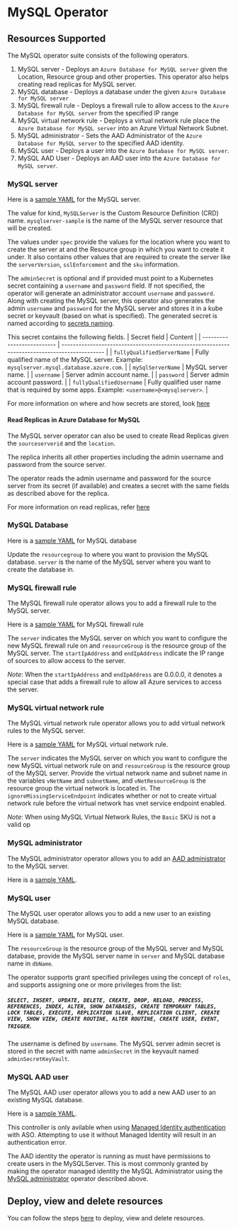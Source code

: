 # MySQL Operator

## Resources Supported

The MySQL operator suite consists of the following operators.

1. MySQL server - Deploys an `Azure Database for MySQL server` given the Location, Resource group and other properties. This operator also helps creating read replicas for MySQL server.
2. MySQL database - Deploys a database under the given `Azure Database for MySQL server`
3. MySQL firewall rule - Deploys a firewall rule to allow access to the `Azure Database for MySQL server` from the specified IP range
4. MySQL virtual network rule - Deploys a virtual network rule place the `Azure Database for MySQL server` into an Azure Virtual Network Subnet.
4. MySQL administrator - Sets the AAD Administrator of the `Azure Database for MySQL server` to the specified AAD identity.
5. MySQL user - Deploys a user into the `Azure Database for MySQL server`.
6. MySQL AAD User - Deploys an AAD user into the `Azure Database for MySQL server`.

### MySQL server

Here is a [sample YAML](/config/samples/azure_v1alpha1_mysqlserver.yaml) for the MySQL server.

The value for kind, `MySQLServer` is the Custom Resource Definition (CRD) name.
`mysqlserver-sample` is the name of the MySQL server resource that will be created.

The values under `spec` provide the values for the location where you want to create the server at and the Resource group in which you want to create it under. It also contains other values that are required to create the server like the `serverVersion`, `sslEnforcement` and the `sku` information.

The `adminSecret` is optional and if provided must point to a Kubernetes secret containing a `username` and `password` field. If not specified, the operator will generate an administrator account `username` and `password`.
Along with creating the MySQL server, this operator also generates the admin `username` and `password` for the MySQL server and stores it in a kube secret or keyvault (based on what is specified). The generated secret is named according to [secrets naming](/docs/secrets.md).

This secret contains the following fields.
| Secret field               | Content                                                                                       |
| -------------------------- | --------------------------------------------------------------------------------------------- |
| `fullyQualifiedServerName` | Fully qualified name of the MySQL server. Example: `mysqlserver.mysql.database.azure.com`.    |
| `mySqlServerName`          | MySQL server name.                                                                            |
| `username`                 | Server admin account name.                                                                    |
| `password`                 | Server admin account password.                                                                |
| `fullyQualifiedUsername`   | Fully qualified user name that is required by some apps. Example: `<username>@<mysqlserver>`. |

For more information on where and how secrets are stored, look [here](/docs/secrets.md)

#### Read Replicas in Azure Database for MySQL

The MySQL server operator can also be used to create Read Replicas given the `sourceserverid` and the `location`.

The replica inherits all other properties including the admin username and password from the source server.

The operator reads the admin username and password for the source server from its secret (if available) and creates a secret with the same fields as described above for the replica.

For more information on read replicas, refer [here](https://docs.microsoft.com/en-us/azure/mysql/concepts-read-replicas)

### MySQL Database

Here is a [sample YAML](/config/samples/azure_v1alpha1_mysqldatabase.yaml) for MySQL database

Update the `resourcegroup` to where you want to provision the MySQL database. `server` is the name of the MySQL server where you want to create the database in.

### MySQL firewall rule

The MySQL firewall rule operator allows you to add a firewall rule to the MySQL server.

Here is a [sample YAML](/config/samples/azure_v1alpha1_mysqlfirewallrule.yaml) for MySQL firewall rule

The `server` indicates the MySQL server on which you want to configure the new MySQL firewall rule on and `resourceGroup` is the resource group of the MySQL server. The `startIpAddress` and `endIpAddress` indicate the IP range of sources to allow access to the server.

*Note*: When the `startIpAddress` and `endIpAddress` are 0.0.0.0, it denotes a special case that adds a firewall rule to allow all Azure services to access the server.

### MySQL virtual network rule

The MySQL virtual network rule operator allows you to add virtual network rules to the MySQL server.

Here is a [sample YAML](/config/samples/azure_v1alpha1_mysqlvnetrule.yaml) for MySQL virtual network rule. 

The `server` indicates the MySQL server on which you want to configure the new MySQL virtual network rule on and `resourceGroup` is the resource group of the MySQL server. Provide the virtual network name and subnet name in the variables `vNetName` and `subnetName`, and `vNetResourceGroup` is the resource group the virtual network is located in. The `ignoreMissingServiceEndpoint` indicates whether or not to create virtual network rule before the virtual network has vnet service endpoint enabled.

*Note*: When using MySQL Virtual Network Rules, the `Basic` SKU is not a valid op

### MySQL administrator

The MySQL administrator operator allows you to add an [AAD administrator](https://docs.microsoft.com/azure/mysql/concepts-azure-ad-authentication) to the MySQL server.

Here is a [sample YAML](/config/samples/azure_v1alpha1_mysqlserveradministrator.yaml).

### MySQL user

The MySQL user operator allows you to add a new user to an existing MySQL database. 

Here is a [sample YAML](/config/samples/azure_v1alpha1_mysqluser.yaml) for MySQL user. 

The `resourceGroup` is the resource group of the MySQL server and MySQL database, provide the MySQL server name in `server` and MySQL database name in `dbName`. 

The operator supports grant specified privileges using the concept of `roles`, and supports assigning one or more privileges from the list:

##### `SELECT, INSERT, UPDATE, DELETE, CREATE, DROP, RELOAD, PROCESS, REFERENCES, INDEX, ALTER, SHOW DATABASES, CREATE TEMPORARY TABLES, LOCK TABLES, EXECUTE, REPLICATION SLAVE, REPLICATION CLIENT, CREATE VIEW, SHOW VIEW, CREATE ROUTINE, ALTER ROUTINE, CREATE USER, EVENT, TRIGGER`.

The username is defined by `username`. The MySQL server admin secret is stored in the secret with name `adminSecret` in the  keyvault named `adminSecretKeyVault`. 

### MySQL AAD user
The MySQL AAD user operator allows you to add a new AAD user to an existing MySQL database.

Here is a [sample YAML](/config/samples/azure_v1alpha1_mysqlaaduser.yaml).

This controller is only avilable when using [Managed Identity authentication](https://github.com/Azure/azure-service-operator/blob/master/docs/v1/howto/managedidentity.md) with ASO.
Attempting to use it without Managed Identity will result in an authentication error.

The AAD identity the operator is running as must have permissions to create users in the MySQLServer. This is most commonly granted by making the operator managed identity the MySQL Administrator using the
[MySQL administrator](mysql-administrator) operator described above.

## Deploy, view and delete resources

You can follow the steps [here](/docs/v1/howto/resourceprovision.md) to deploy, view and delete resources.
